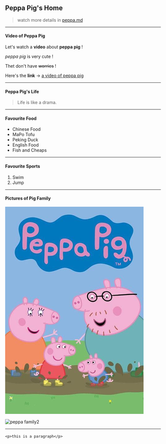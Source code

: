 ## Peppa Pig's Home


>watch more details in [peppa.md](https://github.com/pokaaa/Markdown-Practice/peppa.md)
---

#### Video of Peppa Pig


Let's watch a **video** about **peppa pig** !

*peppa pig* is very cute !

Thet don't have ~~worries~~ !

Here's the **link** -> 
[a video of peppa pig](https://haokan.baidu.com/v?vid=13591129608049964867&pd=bjh&fr=bjhauthor&type=video)


---
#### Peppa Pig's Life
> Life is like a drama.


---
#### Favourite Food

 * Chinese Food
  * MaPo Tofu
  * Peking Duck
 * English Food
  * Fish and Cheaps

---
#### Favourite Sports
1. Swim
2. Jump


---

#### Pictures of Pig Family

![peppa family1](https://github.com/pokaaa/Markdown-Practice/blob/master/pig.jpg)


![peppa family2](https://gimg2.baidu.com/image_search/src=http%3A%2F%2Fimage.whhost.net%2Fuploads%2F20180209%2F18%2F1518173940-invTFyegGK.jpg&amp;refer=http%3A%2F%2Fimage.whhost.net&amp;app=2002&amp;size=f9999,10000&amp;q=a80&amp;n=0&amp;g=0n&amp;fmt=jpeg?sec=1621697222&amp;t=c557295244320b6a588b05fbaffc13e3)




---
`<p>this is a paragraph</p>`
